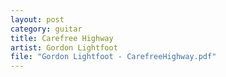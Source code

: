 ```yaml
---
layout: post
category: guitar
title: Carefree Highway
artist: Gordon Lightfoot
file: "Gordon Lightfoot - CarefreeHighway.pdf"
---
```


